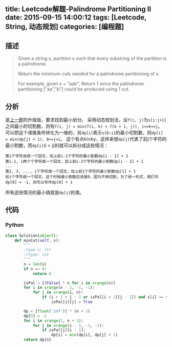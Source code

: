title: Leetcode解题-Palindrome Partitioning II
date: 2015-09-15 14:00:12
tags: [Leetcode, String, 动态规划]
categories: [编程题]
---

## 描述
> Given a string s, partition s such that every substring of the partition is a palindrome.
>
> Return the minimum cuts needed for a palindrome partitioning of s.
>
> For example, given s = "aab",
> Return 1 since the palindrome partitioning ["aa","b"] could be produced using 1 cut.

## 分析
是[上一题][1]的升级版，要求找到最小划分。
采用动态规划法，设`f(i, j)`为`s[i:j+1]`之间最小的切割数，则有`f(i, j) = min(f(i, k) + f(k + 1, j)), i<=k<=j`。可以把这个递推条件转化为一维的，另`dp[i]`表示`s[0:i]`的最小切割数，则`dp[i] = min(dp[j] + 1), 0<=j<i`。 这个有点tricky，这样来想`dp[j]`代表了前j个字符的最小割数，而`dp[i]`(i > j)的就可以拆分成这些情况：

    第i个字符自成一个回文，加上前i-1个字符的最小割数dp[i - 1] + 1
    第i-1, i两个个字符成一个回文，加上前i-2个字符的最小割数dp[i - 2] + 1
    ...
    第2, 3, ..., i个字符成一个回文，加上前1个字符的最小割数dp[1] + 1
    前i个字符成一个回文，这个时候最小割数应该是0，因为不用切割，为了统一形式，我们令dp[0] = -1, 则可以写作dp[0] + 1

所有这些情况的最小值就是`dp[i]`的值。


## 代码
### Python
```python
class Solution(object):
    def minCut(self, s):
        """
        :type s: str
        :rtype: int
        """
        n = len(s)
        if n == 0:
            return 0

        isPal = [[False] * n for i in xrange(n)]
        for i in xrange(n - 1, -1, -1):
            for j in xrange(i, n):
                if (i + 1 > j - 1 or isPal[i + 1][j - 1]) and s[i] == s[j]:
                    isPal[i][j] = True

        dp = [float('inf')] * (n + 1)
        dp[0] = -1
        for i in xrange(1, n + 1):
            for j in xrange(i - 1, -1, -1):
                if isPal[j][i - 1]:
                    dp[i] = min(dp[i], dp[j] + 1)
        return dp[n]
```

[1]: /2015/09/15/palindrome-partitioning/
